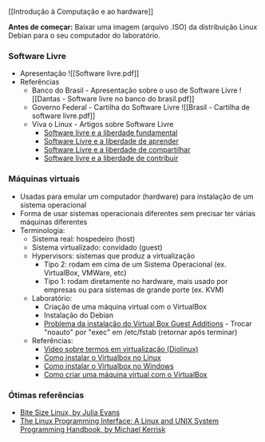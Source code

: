 [[Introdução à Computação e ao hardware]]

**Antes de começar:** Baixar uma imagem (arquivo .ISO) da distribuição Linux Debian para o seu computador do laboratório.

### Software Livre

- Apresentação
![[Software livre.pdf]]
- Referências
    - Banco do Brasil - Apresentação sobre o uso de Software Livre 
	    ![[Dantas - Software livre no banco do brasil.pdf]]
    - Governo Federal - Cartilha do Software Livre 
	    ![[Brasil - Cartilha de software livre.pdf]]
    - Viva o Linux - Artigos sobre Software Livre
        - [Software livre e a liberdade fundamental](https://www.vivaolinux.com.br/artigo/Software-livre-e-a-liberdade-fundamental)
        - [Software Livre e a liberdade de aprender](https://www.vivaolinux.com.br/artigo/Software-Livre-e-a-liberdade-de-aprender)
        - [Software Livre e a liberdade de compartilhar](https://www.vivaolinux.com.br/artigo/Software-Livre-e-a-liberdade-de-compartilhar)
        - [Software livre e a liberdade de contribuir](https://www.vivaolinux.com.br/artigo/Software-livre-e-a-liberdade-de-contribuir/)

### Máquinas virtuais

- Usadas para emular um computador (hardware) para instalação de um sistema operacional
- Forma de usar sistemas operacionais diferentes sem precisar ter várias máquinas diferentes
- Terminologia:
    - Sistema real: hospedeiro (host)
    - Sistema virtualizado: convidado (guest)
    - Hypervisors: sistemas que produz a virtualização
        - Tipo 2: rodam em cima de um Sistema Operacional (ex. VirtualBox, VMWare, etc)
        - Tipo 1: rodam diretamente no hardware, mais usado por empresas ou para sistemas de grande porte (ex. KVM)
    - Laboratório:
        - Criação de uma máquina virtual com o VirtualBox
        - Instalação do Debian
        - [Problema da instalação do Virtual Box Guest Additions](https://forums.virtualbox.org/viewtopic.php?t=58799) - Trocar "noauto" por "exec" em /etc/fstab (retornar após terminar)
    - Referências:
        - [Vídeo sobre termos em virtualização (Diolinux)](https://youtu.be/0t5HMbabeuo)
        - [Como instalar o Virtualbox no Linux](https://diolinux.com.br/tecnologia/como-instalar-o-virtualbox-6-1.html)
        - [Como instalar o Virtualbox no Windows](https://docs.oracle.com/cd/E19957-01/821-1695/installmac/index.html)
        - [Como criar uma máquina virtual com o VirtualBox](https://tecnoblog.net/responde/como-criar-uma-maquina-virtual-virtualbox/)

  

### Ótimas referências

- [Bite Size Linux, by Julia Evans](https://wizardzines.com/zines/bite-size-linux/)
- [The Linux Programming Interface: A Linux and UNIX System Programming Handbook, by Michael Kerrisk](https://www.amazon.com/Linux-Programming-Interface-System-Handbook/dp/1593272200)

